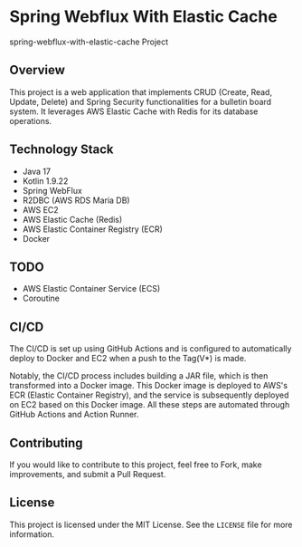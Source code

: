 # Spring Webflux With Elastic Cache

spring-webflux-with-elastic-cache Project

## Overview

This project is a web application that implements CRUD (Create, Read, Update, Delete) and Spring Security functionalities for a bulletin board system. It leverages AWS Elastic Cache with Redis for its database operations.

## Technology Stack
- Java 17
- Kotlin 1.9.22
- Spring WebFlux
- R2DBC (AWS RDS Maria DB)
- AWS EC2
- AWS Elastic Cache (Redis)
- AWS Elastic Container Registry (ECR)
- Docker

## TODO
- AWS Elastic Container Service (ECS)
- Coroutine
  
## CI/CD

The CI/CD is set up using GitHub Actions and is configured to automatically deploy to Docker and EC2 when a push to the Tag(V*) is made.

Notably, the CI/CD process includes building a JAR file, which is then transformed into a Docker image. This Docker image is deployed to AWS's ECR (Elastic Container Registry), and the service is subsequently deployed on EC2 based on this Docker image. All these steps are automated through GitHub Actions and Action Runner.

## Contributing

If you would like to contribute to this project, feel free to Fork, make improvements, and submit a Pull Request.

## License

This project is licensed under the MIT License. See the `LICENSE` file for more information.
